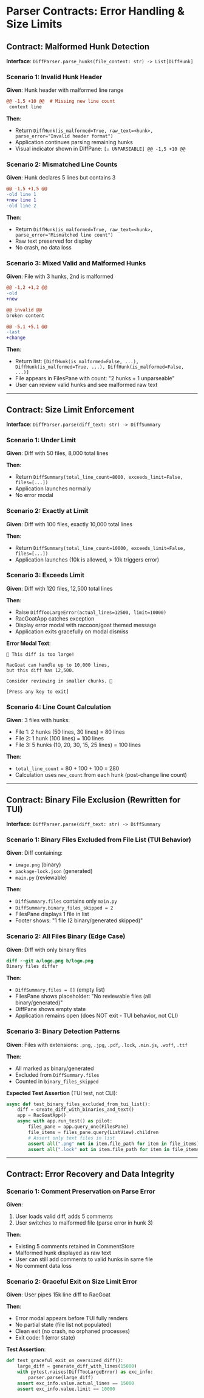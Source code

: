 # Parser Contracts: Error Handling & Size Limits

## Contract: Malformed Hunk Detection

**Interface**: `DiffParser.parse_hunks(file_content: str) -> List[DiffHunk]`

### Scenario 1: Invalid Hunk Header
**Given**: Hunk header with malformed line range
```diff
@@ -1,5 +10 @@  # Missing new line count
 context line
```

**Then**:
- Return `DiffHunk(is_malformed=True, raw_text=<hunk>, parse_error="Invalid header format")`
- Application continues parsing remaining hunks
- Visual indicator shown in DiffPane: `[⚠ UNPARSEABLE] @@ -1,5 +10 @@`

### Scenario 2: Mismatched Line Counts
**Given**: Hunk declares 5 lines but contains 3
```diff
@@ -1,5 +1,5 @@
-old line 1
+new line 1
-old line 2
```

**Then**:
- Return `DiffHunk(is_malformed=True, raw_text=<hunk>, parse_error="Mismatched line count")`
- Raw text preserved for display
- No crash, no data loss

### Scenario 3: Mixed Valid and Malformed Hunks
**Given**: File with 3 hunks, 2nd is malformed
```diff
@@ -1,2 +1,2 @@
-old
+new

@@ invalid @@
broken content

@@ -5,1 +5,1 @@
-last
+change
```

**Then**:
- Return list: `[DiffHunk(is_malformed=False, ...), DiffHunk(is_malformed=True, ...), DiffHunk(is_malformed=False, ...)]`
- File appears in FilesPane with count: "2 hunks + 1 unparseable"
- User can review valid hunks and see malformed raw text

---

## Contract: Size Limit Enforcement

**Interface**: `DiffParser.parse(diff_text: str) -> DiffSummary`

### Scenario 1: Under Limit
**Given**: Diff with 50 files, 8,000 total lines

**Then**:
- Return `DiffSummary(total_line_count=8000, exceeds_limit=False, files=[...])`
- Application launches normally
- No error modal

### Scenario 2: Exactly at Limit
**Given**: Diff with 100 files, exactly 10,000 total lines

**Then**:
- Return `DiffSummary(total_line_count=10000, exceeds_limit=False, files=[...])`
- Application launches (10k is allowed, > 10k triggers error)

### Scenario 3: Exceeds Limit
**Given**: Diff with 120 files, 12,500 total lines

**Then**:
- Raise `DiffTooLargeError(actual_lines=12500, limit=10000)`
- RacGoatApp catches exception
- Display error modal with raccoon/goat themed message
- Application exits gracefully on modal dismiss

**Error Modal Text**:
```
🦝 This diff is too large!

RacGoat can handle up to 10,000 lines,
but this diff has 12,500.

Consider reviewing in smaller chunks. 🐐

[Press any key to exit]
```

### Scenario 4: Line Count Calculation
**Given**: 3 files with hunks:
- File 1: 2 hunks (50 lines, 30 lines) = 80 lines
- File 2: 1 hunk (100 lines) = 100 lines
- File 3: 5 hunks (10, 20, 30, 15, 25 lines) = 100 lines

**Then**:
- `total_line_count` = 80 + 100 + 100 = 280
- Calculation uses `new_count` from each hunk (post-change line count)

---

## Contract: Binary File Exclusion (Rewritten for TUI)

**Interface**: `DiffParser.parse(diff_text: str) -> DiffSummary`

### Scenario 1: Binary Files Excluded from File List (TUI Behavior)
**Given**: Diff containing:
- `image.png` (binary)
- `package-lock.json` (generated)
- `main.py` (reviewable)

**Then**:
- `DiffSummary.files` contains only `main.py`
- `DiffSummary.binary_files_skipped = 2`
- FilesPane displays 1 file in list
- Footer shows: "1 file (2 binary/generated skipped)"

### Scenario 2: All Files Binary (Edge Case)
**Given**: Diff with only binary files
```diff
diff --git a/logo.png b/logo.png
Binary files differ
```

**Then**:
- `DiffSummary.files = []` (empty list)
- FilesPane shows placeholder: "No reviewable files (all binary/generated)"
- DiffPane shows empty state
- Application remains open (does NOT exit - TUI behavior, not CLI)

### Scenario 3: Binary Detection Patterns
**Given**: Files with extensions: `.png`, `.jpg`, `.pdf`, `.lock`, `.min.js`, `.woff`, `.ttf`

**Then**:
- All marked as binary/generated
- Excluded from `DiffSummary.files`
- Counted in `binary_files_skipped`

**Expected Test Assertion** (TUI test, not CLI):
```python
async def test_binary_files_excluded_from_tui_list():
    diff = create_diff_with_binaries_and_text()
    app = RacGoatApp()
    async with app.run_test() as pilot:
        files_pane = app.query_one(FilesPane)
        file_items = files_pane.query(ListView).children
        # Assert only text files in list
        assert all(".png" not in item.file_path for item in file_items)
        assert all(".lock" not in item.file_path for item in file_items)
```

---

## Contract: Error Recovery and Data Integrity

### Scenario 1: Comment Preservation on Parse Error
**Given**:
1. User loads valid diff, adds 5 comments
2. User switches to malformed file (parse error in hunk 3)

**Then**:
- Existing 5 comments retained in CommentStore
- Malformed hunk displayed as raw text
- User can still add comments to valid hunks in same file
- No comment data loss

### Scenario 2: Graceful Exit on Size Limit Error
**Given**: User pipes 15k line diff to RacGoat

**Then**:
- Error modal appears before TUI fully renders
- No partial state (file list not populated)
- Clean exit (no crash, no orphaned processes)
- Exit code: 1 (error state)

**Test Assertion**:
```python
def test_graceful_exit_on_oversized_diff():
    large_diff = generate_diff_with_lines(15000)
    with pytest.raises(DiffTooLargeError) as exc_info:
        parser.parse(large_diff)
    assert exc_info.value.actual_lines == 15000
    assert exc_info.value.limit == 10000
```

